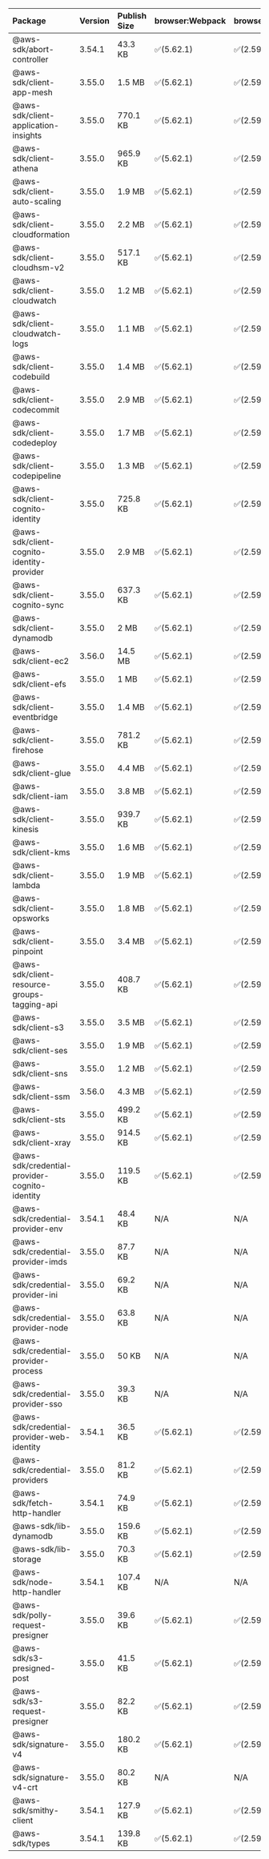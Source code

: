 | Package | Version | Publish Size | browser:Webpack | browser:Rollup | browser:EsBuild |
| :------ | :------ | :----------- | :------ | :----- | :------- |
|@aws-sdk/abort-controller|3.54.1|43.3 KB|✅(5.62.1)|✅(2.59.0)|✅(0.13.12)|
|@aws-sdk/client-app-mesh|3.55.0|1.5 MB|✅(5.62.1)|✅(2.59.0)|✅(0.13.12)|
|@aws-sdk/client-application-insights|3.55.0|770.1 KB|✅(5.62.1)|✅(2.59.0)|✅(0.13.12)|
|@aws-sdk/client-athena|3.55.0|965.9 KB|✅(5.62.1)|✅(2.59.0)|✅(0.13.12)|
|@aws-sdk/client-auto-scaling|3.55.0|1.9 MB|✅(5.62.1)|✅(2.59.0)|✅(0.13.12)|
|@aws-sdk/client-cloudformation|3.55.0|2.2 MB|✅(5.62.1)|✅(2.59.0)|✅(0.13.12)|
|@aws-sdk/client-cloudhsm-v2|3.55.0|517.1 KB|✅(5.62.1)|✅(2.59.0)|✅(0.13.12)|
|@aws-sdk/client-cloudwatch|3.55.0|1.2 MB|✅(5.62.1)|✅(2.59.0)|✅(0.13.12)|
|@aws-sdk/client-cloudwatch-logs|3.55.0|1.1 MB|✅(5.62.1)|✅(2.59.0)|✅(0.13.12)|
|@aws-sdk/client-codebuild|3.55.0|1.4 MB|✅(5.62.1)|✅(2.59.0)|✅(0.13.12)|
|@aws-sdk/client-codecommit|3.55.0|2.9 MB|✅(5.62.1)|✅(2.59.0)|✅(0.13.12)|
|@aws-sdk/client-codedeploy|3.55.0|1.7 MB|✅(5.62.1)|✅(2.59.0)|✅(0.13.12)|
|@aws-sdk/client-codepipeline|3.55.0|1.3 MB|✅(5.62.1)|✅(2.59.0)|✅(0.13.12)|
|@aws-sdk/client-cognito-identity|3.55.0|725.8 KB|✅(5.62.1)|✅(2.59.0)|✅(0.13.12)|
|@aws-sdk/client-cognito-identity-provider|3.55.0|2.9 MB|✅(5.62.1)|✅(2.59.0)|✅(0.13.12)|
|@aws-sdk/client-cognito-sync|3.55.0|637.3 KB|✅(5.62.1)|✅(2.59.0)|✅(0.13.12)|
|@aws-sdk/client-dynamodb|3.55.0|2 MB|✅(5.62.1)|✅(2.59.0)|✅(0.13.12)|
|@aws-sdk/client-ec2|3.56.0|14.5 MB|✅(5.62.1)|✅(2.59.0)|✅(0.13.12)|
|@aws-sdk/client-efs|3.55.0|1 MB|✅(5.62.1)|✅(2.59.0)|✅(0.13.12)|
|@aws-sdk/client-eventbridge|3.55.0|1.4 MB|✅(5.62.1)|✅(2.59.0)|✅(0.13.12)|
|@aws-sdk/client-firehose|3.55.0|781.2 KB|✅(5.62.1)|✅(2.59.0)|✅(0.13.12)|
|@aws-sdk/client-glue|3.55.0|4.4 MB|✅(5.62.1)|✅(2.59.0)|✅(0.13.12)|
|@aws-sdk/client-iam|3.55.0|3.8 MB|✅(5.62.1)|✅(2.59.0)|✅(0.13.12)|
|@aws-sdk/client-kinesis|3.55.0|939.7 KB|✅(5.62.1)|✅(2.59.0)|✅(0.13.12)|
|@aws-sdk/client-kms|3.55.0|1.6 MB|✅(5.62.1)|✅(2.59.0)|✅(0.13.12)|
|@aws-sdk/client-lambda|3.55.0|1.9 MB|✅(5.62.1)|✅(2.59.0)|✅(0.13.12)|
|@aws-sdk/client-opsworks|3.55.0|1.8 MB|✅(5.62.1)|✅(2.59.0)|✅(0.13.12)|
|@aws-sdk/client-pinpoint|3.55.0|3.4 MB|✅(5.62.1)|✅(2.59.0)|✅(0.13.12)|
|@aws-sdk/client-resource-groups-tagging-api|3.55.0|408.7 KB|✅(5.62.1)|✅(2.59.0)|✅(0.13.12)|
|@aws-sdk/client-s3|3.55.0|3.5 MB|✅(5.62.1)|✅(2.59.0)|✅(0.13.12)|
|@aws-sdk/client-ses|3.55.0|1.9 MB|✅(5.62.1)|✅(2.59.0)|✅(0.13.12)|
|@aws-sdk/client-sns|3.55.0|1.2 MB|✅(5.62.1)|✅(2.59.0)|✅(0.13.12)|
|@aws-sdk/client-ssm|3.56.0|4.3 MB|✅(5.62.1)|✅(2.59.0)|✅(0.13.12)|
|@aws-sdk/client-sts|3.55.0|499.2 KB|✅(5.62.1)|✅(2.59.0)|✅(0.13.12)|
|@aws-sdk/client-xray|3.55.0|914.5 KB|✅(5.62.1)|✅(2.59.0)|✅(0.13.12)|
|@aws-sdk/credential-provider-cognito-identity|3.55.0|119.5 KB|✅(5.62.1)|✅(2.59.0)|✅(0.13.12)|
|@aws-sdk/credential-provider-env|3.54.1|48.4 KB|N/A|N/A|N/A|
|@aws-sdk/credential-provider-imds|3.55.0|87.7 KB|N/A|N/A|N/A|
|@aws-sdk/credential-provider-ini|3.55.0|69.2 KB|N/A|N/A|N/A|
|@aws-sdk/credential-provider-node|3.55.0|63.8 KB|N/A|N/A|N/A|
|@aws-sdk/credential-provider-process|3.55.0|50 KB|N/A|N/A|N/A|
|@aws-sdk/credential-provider-sso|3.55.0|39.3 KB|N/A|N/A|N/A|
|@aws-sdk/credential-provider-web-identity|3.54.1|36.5 KB|✅(5.62.1)|✅(2.59.0)|✅(0.13.12)|
|@aws-sdk/credential-providers|3.55.0|81.2 KB|✅(5.62.1)|✅(2.59.0)|✅(0.13.12)|
|@aws-sdk/fetch-http-handler|3.54.1|74.9 KB|✅(5.62.1)|✅(2.59.0)|✅(0.13.12)|
|@aws-sdk/lib-dynamodb|3.55.0|159.6 KB|✅(5.62.1)|✅(2.59.0)|✅(0.13.12)|
|@aws-sdk/lib-storage|3.55.0|70.3 KB|✅(5.62.1)|✅(2.59.0)|✅(0.13.12)|
|@aws-sdk/node-http-handler|3.54.1|107.4 KB|N/A|N/A|N/A|
|@aws-sdk/polly-request-presigner|3.55.0|39.6 KB|✅(5.62.1)|✅(2.59.0)|✅(0.13.12)|
|@aws-sdk/s3-presigned-post|3.55.0|41.5 KB|✅(5.62.1)|✅(2.59.0)|✅(0.13.12)|
|@aws-sdk/s3-request-presigner|3.55.0|82.2 KB|✅(5.62.1)|✅(2.59.0)|✅(0.13.12)|
|@aws-sdk/signature-v4|3.55.0|180.2 KB|✅(5.62.1)|✅(2.59.0)|✅(0.13.12)|
|@aws-sdk/signature-v4-crt|3.55.0|80.2 KB|N/A|N/A|N/A|
|@aws-sdk/smithy-client|3.54.1|127.9 KB|✅(5.62.1)|✅(2.59.0)|✅(0.13.12)|
|@aws-sdk/types|3.54.1|139.8 KB|✅(5.62.1)|✅(2.59.0)|✅(0.13.12)|
